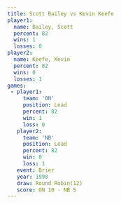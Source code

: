 ```yaml
---
title: Scott Bailey vs Kevin Keefe
player1:             
  name: Bailey, Scott
  percent: 82        
  wins: 1            
  losses: 0          
player2:             
  name: Keefe, Kevin 
  percent: 82        
  wins: 0            
  losses: 1          
games:
 - player1:        
     team: 'ON'    
     position: Lead
     percent: 82   
     win: 1        
     loss: 0       
   player2:        
     team: 'NB'    
     position: Lead
     percent: 82   
     win: 0        
     loss: 1       
   event: Brier         
   year: 1998           
   draw: Round Robin(12)
   score: ON 10 - NB 5  
---
```


